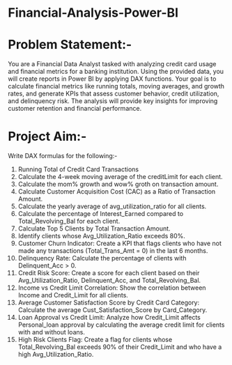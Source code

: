 # Financial-Analysis-Power-BI

# Problem Statement:-
You are a Financial Data Analyst tasked with analyzing credit card usage and financial metrics for a banking institution. Using the provided data, you will create reports in Power BI by applying DAX functions. Your goal is to calculate financial metrics like running totals, moving averages, and growth rates, and generate KPIs that assess customer behavior, credit utilization, and delinquency risk. The analysis will provide key insights for improving customer retention and financial performance.

# Project Aim:-
Write DAX formulas for the following:-

1) Running Total of Credit Card Transactions
2) Calculate the 4-week moving average of the creditLimit for each client.
3) Calculate the mom% growth and wow% groth on transaction amount.
4) Calculate Customer Acquisition Cost (CAC) as a Ratio of Transaction Amount.
5) Calculate the yearly average of avg_utilization_ratio for all clients.
6) Calculate the percentage of Interest_Earned compared to Total_Revolving_Bal for each client.
7) Calculate Top 5 Clients by Total Transaction Amount.
8) Identify clients whose Avg_Utilization_Ratio exceeds 80%.
9) Customer Churn Indicator: Create a KPI that flags clients who have not made any transactions (Total_Trans_Amt = 0) in the last 6 months.
10) Delinquency Rate: Calculate the percentage of clients with Delinquent_Acc > 0.
11) Credit Risk Score: Create a score for each client based on their Avg_Utilization_Ratio, Delinquent_Acc, and Total_Revolving_Bal.
12) Income vs Credit Limit Correlation: Show the correlation between Income and Credit_Limit for all clients.
13) Average Customer Satisfaction Score by Credit Card Category: Calculate the average Cust_Satisfaction_Score by Card_Category.
14) Loan Approval vs Credit Limit: Analyze how Credit_Limit affects Personal_loan approval by calculating the average credit limit for clients with and without loans.
15) High Risk Clients Flag: Create a flag for clients whose Total_Revolving_Bal exceeds 90% of their Credit_Limit and who have a high Avg_Utilization_Ratio.
